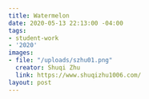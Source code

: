 ```yaml
---
title: Watermelon
date: 2020-05-13 22:13:00 -04:00
tags:
- student-work
- '2020'
images:
- file: "/uploads/szhu01.png"
  creator: Shuqi Zhu
  link: https://www.shuqizhu1006.com/
layout: post
---
```


